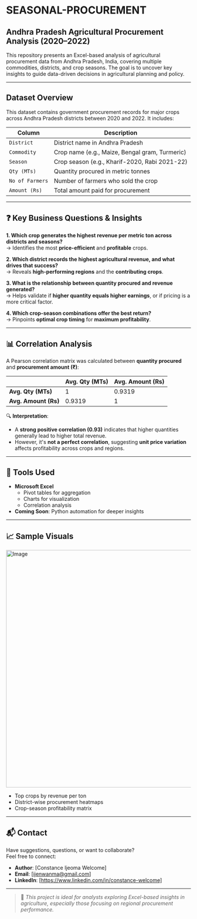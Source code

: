 # SEASONAL-PROCUREMENT
## Andhra Pradesh Agricultural Procurement Analysis (2020–2022)

This repository presents an Excel-based analysis of agricultural procurement data from Andhra Pradesh, India, covering multiple commodities, districts, and crop seasons. The goal is to uncover key insights to guide data-driven decisions in agricultural planning and policy.

---

## Dataset Overview

This dataset contains government procurement records for major crops across Andhra Pradesh districts between 2020 and 2022. It includes:

| Column             | Description |
|--------------------|-------------|
| `District`         | District name in Andhra Pradesh |
| `Commodity`        | Crop name (e.g., Maize, Bengal gram, Turmeric) |
| `Season`           | Crop season (e.g., Kharif-2020, Rabi 2021-22) |
| `Qty (MTs)`        | Quantity procured in metric tonnes |
| `No of Farmers`    | Number of farmers who sold the crop |
| `Amount (Rs)`      | Total amount paid for procurement |

---

## ❓ Key Business Questions & Insights

**1. Which crop generates the highest revenue per metric ton across districts and seasons?**  
→ Identifies the most **price-efficient** and **profitable** crops.

**2. Which district records the highest agricultural revenue, and what drives that success?**  
→ Reveals **high-performing regions** and the **contributing crops**.

**3. What is the relationship between quantity procured and revenue generated?**  
→ Helps validate if **higher quantity equals higher earnings**, or if pricing is a more critical factor.

**4. Which crop-season combinations offer the best return?**  
→ Pinpoints **optimal crop timing** for **maximum profitability**.

---

## 📊 Correlation Analysis

A Pearson correlation matrix was calculated between **quantity procured** and **procurement amount (₹)**:

|                          | Avg. Qty (MTs) | Avg. Amount (Rs) |
|--------------------------|----------------|------------------|
| **Avg. Qty (MTs)**       | 1              | 0.9319           |
| **Avg. Amount (Rs)**     | 0.9319         | 1                |

🔍 **Interpretation**:
- A **strong positive correlation (0.93)** indicates that higher quantities generally lead to higher total revenue.
- However, it's **not a perfect correlation**, suggesting **unit price variation** affects profitability across crops and regions.

---

## 🧰 Tools Used

- **Microsoft Excel**  
  - Pivot tables for aggregation
  - Charts for visualization
  - Correlation analysis
- **Coming Soon**: Python automation for deeper insights

---

## 📈 Sample Visuals 

<img width="1175" height="647" alt="Image" src="https://github.com/user-attachments/assets/06ed4976-4ae1-4999-9285-b405f5ef1d71" />

- Top crops by revenue per ton
- District-wise procurement heatmaps
- Crop-season profitability matrix

---

## 📬 Contact

Have suggestions, questions, or want to collaborate?  
Feel free to connect:

- **Author**: [Constance Ijeoma Welcome]
- **Email**: [ijenwanma@gmail.com]
- **LinkedIn**: [https://www.linkedin.com/in/constance-welcome]

---

> 📌 *This project is ideal for analysts exploring Excel-based insights in agriculture, especially those focusing on regional procurement performance.*

